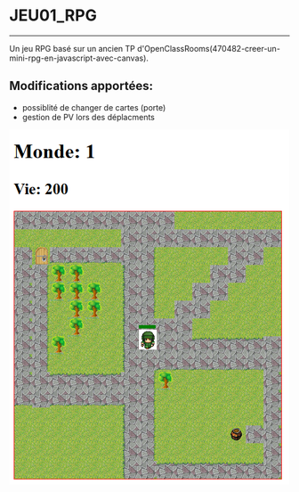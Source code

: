 # JEU01_RPG
----
Un jeu RPG basé sur un ancien TP d'OpenClassRooms(470482-creer-un-mini-rpg-en-javascript-avec-canvas).

## Modifications apportées:
- possiblité de changer de cartes (porte)
- gestion de PV lors des déplacments

![Screenshot](./Capture.PNG)
